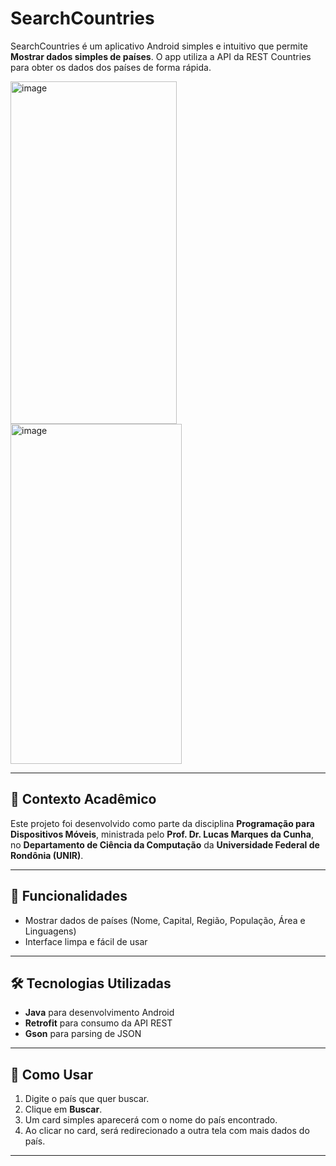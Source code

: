 # SearchCountries

SearchCountries é um aplicativo Android simples e intuitivo que permite **Mostrar dados simples de países**. O app utiliza a API da REST Countries para obter os dados dos países de forma rápida.  

<img width="266" height="548" alt="image" src="https://github.com/user-attachments/assets/f6bb0757-03d0-42d5-b8df-fd725c77ae4a" /><img width="274" height="544" alt="image" src="https://github.com/user-attachments/assets/09e3b3f5-b117-49c6-be0b-cd9a02de83d6" />

---

## 📱 Contexto Acadêmico

Este projeto foi desenvolvido como parte da disciplina **Programação para Dispositivos Móveis**, ministrada pelo **Prof. Dr. Lucas Marques da Cunha**, no **Departamento de Ciência da Computação** da **Universidade Federal de Rondônia (UNIR)**.  

---

## 🚀 Funcionalidades

- Mostrar dados de países (Nome, Capital, Região, População, Área e Linguagens)
- Interface limpa e fácil de usar  

---

## 🛠️ Tecnologias Utilizadas

- **Java** para desenvolvimento Android  
- **Retrofit** para consumo da API REST  
- **Gson** para parsing de JSON  

---

## 📖 Como Usar

1. Digite o país que quer buscar.  
2. Clique em **Buscar**.
3. Um card simples aparecerá com o nome do país encontrado.
4. Ao clicar no card, será redirecionado a outra tela com mais dados do país.  

---
